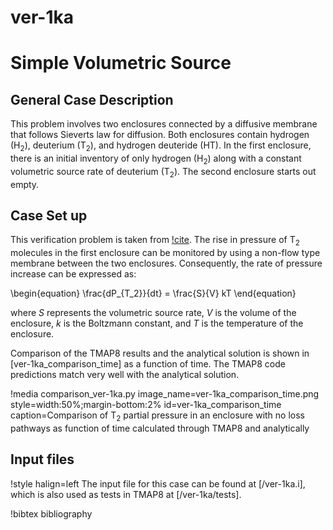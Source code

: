 # ver-1ka

# Simple Volumetric Source

## General Case Description

This problem involves two enclosures connected by a diffusive membrane that follows Sieverts law for diffusion. Both enclosures contain hydrogen (H$_2$), deuterium (T$_2$), and hydrogen deuteride (HT). In the first enclosure, there is an initial inventory of only hydrogen (H$_2$) along with a constant volumetric source rate of deuterium (T$_2$). The second enclosure starts out empty.

## Case Set up

This verification problem is taken from [!cite](longhurst1992verification). 
The rise in pressure of T$_2$ molecules in the first enclosure can be monitored by using a non-flow type membrane between the two enclosures. Consequently, the rate of pressure increase can be expressed as:

\begin{equation}
\frac{dP_{T_2}}{dt} = \frac{S}{V} kT
\end{equation}

where $S$ represents the volumetric source rate, $V$ is the volume of the enclosure, $k$ is the Boltzmann constant, and $T$ is the temperature of the enclosure.

Comparison of the TMAP8 results and the analytical solution is shown in
[ver-1ka_comparison_time] as a function of time. The TMAP8 code predictions match very well with the analytical solution.

!media comparison_ver-1ka.py 
       image_name=ver-1ka_comparison_time.png
       style=width:50%;margin-bottom:2%
       id=ver-1ka_comparison_time
       caption=Comparison of T$_2$ partial pressure in an enclosure with no loss pathways as function of time calculated through TMAP8 and analytically

## Input files

!style halign=left
The input file for this case can be found at [/ver-1ka.i], which is also used as tests in TMAP8 at [/ver-1ka/tests].

!bibtex bibliography
